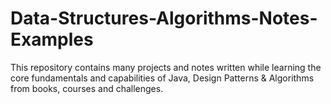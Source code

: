 # Data-Structures-Algorithms-Notes-Examples

This repository contains many projects and notes written while learning the core fundamentals and capabilities of Java, Design Patterns & Algorithms from books, courses and challenges.
